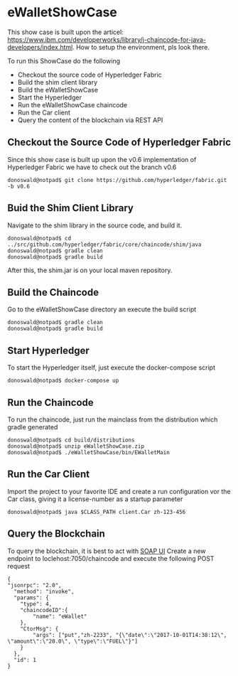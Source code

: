 # eWalletShowCase

This show case is built upon the articel: https://www.ibm.com/developerworks/library/j-chaincode-for-java-developers/index.html. How to setup the environment, pls look there.

To run this ShowCase do the following
* Checkout the source code of Hyperledger Fabric
* Build the shim client library
* Build the eWalletShowCase
* Start the Hyperledger
* Run the eWalletShowCase chaincode
* Run the Car client
* Query the content of the blockchain via REST API

## Checkout the Source Code of Hyperledger Fabric
Since this show case is built up upon the v0.6 implementation of Hyperledger Fabric we have to check out the branch v0.6
```
donoswald@notpad$ git clone https://github.com/hyperledger/fabric.git -b v0.6
```
## Buid the Shim Client Library
Navigate to the shim library in the source code, and build it.
```
donoswald@notpad$ cd ../src/github.com/hyperledger/fabric/core/chaincode/shim/java
donoswald@notpad$ gradle clean
donoswald@notpad$ gradle build
```
 After this, the shim.jar is on your local maven repository.
 
 ## Build the Chaincode
 Go to the eWalletShowCase directory an execute the build script
 ```
 donoswald@notpad$ gradle clean
 donoswald@notpad$ gradle build
 ```
## Start Hyperledger
To start the Hyperledger itself, just execute the docker-compose script
```
donoswald@notpad$ docker-compose up
```
## Run the Chaincode
To run the chaincode, just run the mainclass from the distribution which gradle generated
```
donoswald@notpad$ cd build/distributions
donoswald@notpad$ unzip eWalletShowCase.zip
donoswald@notpad$ ./eWalletShowCase/bin/EWalletMain
```
## Run the Car Client
Import the project to your favorite IDE and create a run configuration vor the Car class, giving it a license-number as a startup parameter
```
donoswald@notpad$ java $CLASS_PATH client.Car zh-123-456
```
## Query the Blockchain
To query the blockchain, it is best to act with [SOAP UI](https://www.soapui.org/) 
Create a new endpoint to loclehost:7050/chaincode and execute the following POST request
```
{
"jsonrpc": "2.0",
  "method": "invoke",
  "params": {
    "type": 4,
    "chaincodeID":{
        "name": "eWallet"
    },
    "CtorMsg": {
        "args": ["put","zh-2233", "{\"date\":\"2017-10-01T14:38:12\", \"amount\":\"20.0\", \"type\":\"FUEL\"}"]
    }
  },
  "id": 1
}
```


